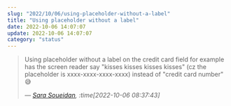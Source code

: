 ```yaml
---
slug: "2022/10/06/using-placeholder-without-a-label"
title: "Using placeholder without a label"
date: 2022-10-06 14:07:07
update: 2022-10-06 14:07:07
category: "status"
---
```


> Using placeholder without a label on the credit card field for example has the screen reader say "kisses kisses kisses kisses" (cz the placeholder is xxxx-xxxx-xxxx-xxxx) instead of "credit card number" 😅
>
> <cite>&mdash; [Sara Soueidan](https://twitter.com/SaraSoueidan/status/1577941158491201537), :time[2022-10-06 08:37:43]</cite>
